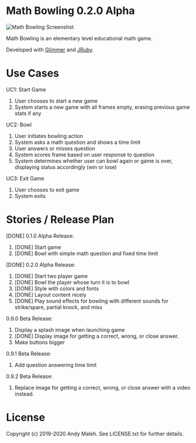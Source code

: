 # Math Bowling 0.2.0 Alpha

![Math Bowling Screenshot](https://raw.githubusercontent.com/AndyObtiva/MathBowling/master/images/Math-Bowling-Screenshot.png)

Math Bowling is an elementary level educational math game.

Developed with [Glimmer](https://github.com/AndyObtiva/Glimmer) and [JRuby](https://www.jruby.org/).

# Use Cases

UC1: Start Game

1. User chooses to start a new game
1. System starts a new game with all frames empty, erasing previous game stats if any

UC2: Bowl

1. User initiates bowling action
1. System asks a math question and shows a time limit
1. User answers or misses question
1. System scores frame based on user response to question
1. System determines whether user can bowl again or game is over, displaying status accordingly (win or lose)

UC3: Exit Game

1. User chooses to exit game
2. System exits

# Stories / Release Plan

[DONE] 0.1.0 Alpha Release:

1. [DONE] Start game
1. [DONE] Bowl with simple math question and fixed time limit

[DONE] 0.2.0 Alpha Release:

1. [DONE] Start two player game
1. [DONE] Bowl the player whose turn it is to bowl
1. [DONE] Style with colors and fonts
1. [DONE] Layout content nicely
1. [DONE] Play sound effects for bowling with different sounds for strike/spare, partial knock, and miss

0.9.0 Beta Release:

1. Display a splash image when launching game
1. [DONE] Display image for getting a correct, wrong, or close answer.
1. Make buttons bigger

0.9.1 Beta Release:

1. Add question answering time limit

0.9.2 Beta Release:

1. Replace image for getting a correct, wrong, or close answer with a video instead.


# License

Copyright (c) 2019-2020 Andy Maleh. See LICENSE.txt for further details.
